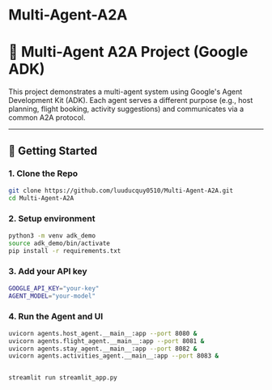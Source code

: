 # Multi-Agent-A2A

# 🤖 Multi-Agent A2A Project (Google ADK)

This project demonstrates a multi-agent system using Google's Agent Development Kit (ADK). Each agent serves a different purpose (e.g., host planning, flight booking, activity suggestions) and communicates via a common A2A protocol.

---

## 🚀 Getting Started

### 1. Clone the Repo
```bash
git clone https://github.com/luuducquy0510/Multi-Agent-A2A.git  
cd Multi-Agent-A2A  
```
### 2. Setup environment
```bash
python3 -m venv adk_demo  
source adk_demo/bin/activate  
pip install -r requirements.txt  
```
### 3. Add your API key
```bash
GOOGLE_API_KEY="your-key"  
AGENT_MODEL="your-model"  
```
### 4. Run the Agent and UI
```bash
uvicorn agents.host_agent.__main__:app --port 8080 &  
uvicorn agents.flight_agent.__main__:app --port 8081 &  
uvicorn agents.stay_agent.__main__:app --port 8082 &  
uvicorn agents.activities_agent.__main__:app --port 8083 &  


streamlit run streamlit_app.py  
```